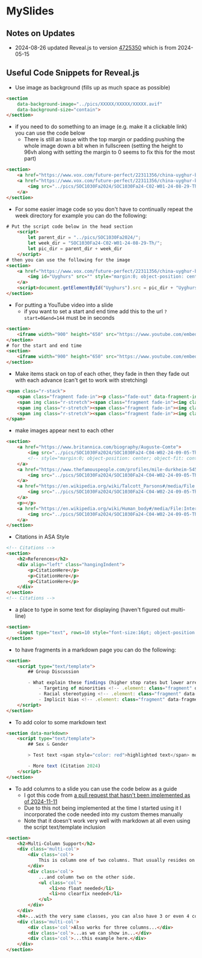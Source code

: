 # MySlides

## Notes on Updates

- 2024-08-26 updated Reveal.js to version [4725350](https://github.com/hakimel/reveal.js/tree/472535065c7525abf0cc9df51c66f19fd2d2204f) which is from 2024-05-15

## Useful Code Snippets for Reveal.js

- Use image as background (fills up as much space as possible)

```html
<section
    data-background-image="../pics/XXXXX/XXXXX/XXXXX.avif"
    data-background-size="contain">
</section>
```

- if you need to do something to an image (e.g. make it a clickable link) you can use the code below
    - There is still an issue with the top margin or padding pushing the whole image down a bit when in fullscreen (setting the height to 96vh along with setting the margin to 0 seems to fix this for the most part)

```html
<section>
    <a href="https://www.vox.com/future-perfect/22311356/china-uyghur-birthrate-sterilization-genocide"><img src="../pics/SOC1030Fa2024/SOC1030Fa24-C02-W01-24-08-29-Th/Uyghurs.avif" style="margin:0; object-position: center; object-fit: contain; height: 96vh; width: 100vw"></a>
    <a href="https://www.vox.com/future-perfect/22311356/china-uyghur-birthrate-sterilization-genocide">
        <img src="../pics/SOC1030Fa2024/SOC1030Fa24-C02-W01-24-08-29-Th/Uyghurs.avif" style="margin:0; object-position: center; object-fit: contain; height: 96vh; width: 100vw">
    </a>
</section>
```

- For some easier image code so you don't have to continually repeat the week directory for example you can do the following:

```html
# Put the script code below in the head section
    <script>
        let parent_dir = "../pics/SOC1030Fa2024/";
        let week_dir = "SOC1030Fa24-C02-W01-24-08-29-Th/";
        let pic_dir = parent_dir + week_dir
    </script>
# then you can use the following for the image
<section>
    <a href="https://www.vox.com/future-perfect/22311356/china-uyghur-birthrate-sterilization-genocide">
        <img id="Uyghurs" src="" style="margin:0; object-position: center; object-fit: contain; height: 76vh; width: 100vw">
    </a>
    <script>document.getElementById("Uyghurs").src = pic_dir + "Uyghurs.avif";</script>
</section>
```

- For putting a YouTube video into a slide
    - if you want to set a start and end time add this to the url `?start=0&end=144` must be in seconds

```html
<section>
    <iframe width="900" height="650" src="https://www.youtube.com/embed/5tc2X8xLGPI" frameborder="0" allowfullscreen></iframe>
</section>
# for the start and end time
<section>
    <iframe width="900" height="650" src="https://www.youtube.com/embed/5tc2X8xLGPI?start=0&end=144" frameborder="0" allowfullscreen></iframe>
</section>
```

- Make items stack on top of each other, they fade in then they fade out with each advance (can't get to work with stretching)

```html
<span class="r-stack">
    <span class="fragment fade-in"><p class="fade-out" data-fragment-index="0">Test</p></span>
    <span img class="r-stretch"><span class="fragment fade-in"><img class="fragment fade-out" src="https://picsum.photos/450/300"/></span></span>
    <span img class="r-stretch"><span class="fragment fade-in"><img class="fragment fade-out" src="https://picsum.photos/300/450"/></span></span>
    <span img class="r-stretch"><span class="fragment fade-in"><img class="fragment fade-out" src="https://picsum.photos/400/400"/></span></span>
</span>
```

- make images appear next to each other

```html
<section>
    <a href="https://www.britannica.com/biography/Auguste-Comte">
        <img src="../pics/SOC1030Fa2024/SOC1030Fa24-C04-W02-24-09-05-Th/Auguste-Comte-Tony-Toullion-Bibliotheque-Nationale-Paris.webp" height="400">
        <!-- style="margin:0; object-position: center; object-fit: contain; height: 96vh; width: 100vw" -->
    </a>
    <a href="https://www.thefamouspeople.com/profiles/mile-durkheim-5451.php">
        <img src="../pics/SOC1030Fa2024/SOC1030Fa24-C04-W02-24-09-05-Th/emile-durkheim-7.webp" height="400">
    </a>
    <a href="https://en.wikipedia.org/wiki/Talcott_Parsons#/media/File:Talcott_Parsons_(photo).jpg">
        <img src="../pics/SOC1030Fa2024/SOC1030Fa24-C04-W02-24-09-05-Th/Talcott_Parsons_(photo).jpg" height="400">
    </a>
    <p></p>
    <a href="https://en.wikipedia.org/wiki/Human_body#/media/File:Internal_Organs_of_the_Human_Body_from_The_Household_Physician,_1905_(6404030777).jpg">
        <img src="../pics/SOC1030Fa2024/SOC1030Fa24-C04-W02-24-09-05-Th/518px-Internal_Organs_of_the_Human_Body_from_The_Household_Physician,_1905_(6404030777).avif" width="400">
    </a>
</section>
```

- Citations in ASA Style

```html
<!-- Citations -->
<section>
    <h2>References</h2>
    <div align="left" class="hangingIndent">
        <p>CitationHere</p>
        <p>CitationHere</p>
        <p>CitationHere</p>
    </div>
</section>
<!-- Citations -->
```

- a place to type in some text for displaying (haven't figured out multi-line)

```html
<section>
    <input type="text", rows=10 style="font-size:16pt; object-position: center; object-fit: contain; height: 25vh; width: 50vw">
</section>
```

- to have fragments in a markdown page you can do the following:

```html
<section>
    <script type="text/template">
        ## Group Discussion

        - What explain these findings (higher stop rates but lower arrest rates) based on what we have learned about race and racism?
            - Targeting of minorities <!-- .element: class="fragment" data-fragment-index="1" -->
            - Racial stereotyping <!-- .element: class="fragment" data-fragment-index="2" -->
            - Implicit bias <!-- .element: class="fragment" data-fragment-index="3" -->
    </script>
</section>
```

- To add color to some markdown text

```html
<section data-markdown>
    <script type="text/template">
        ## Sex & Gender

        > Test text <span style="color: red">highlighted text</span> more test text

        - More text (Citation 2024)
    </script>
</section>
```

- To add columns to a slide you can use the code below as a guide
    - I got this code from [a pull request that hasn't been implemented as of 2024-11-11](https://github.com/hakimel/reveal.js/pull/2031/files)
    - Due to this not being implemented at the time I started using it I incorporated the code needed into my custom themes manually
    - Note that it doesn't work very well with markdown at all even using the script text/template inclusion

```html
<section>
    <h2>Multi-Column Support</h2>
    <div class='multi-col'>
        <div class='col'>
            This is column one of two columns. That usually resides on the left...
        </div>
        <div class='col'>
            ...and column two on the other side.
            <ul class='col'>
                <li>no float needed</li>
                <li>no clearfix needed</li>
            </ul>
        </div>
    </div>
    <h4>...with the very same classes, you can also have 3 or even 4 columns:</h4>
    <div class='multi-col'>
        <div class='col'>Also works for three columns...</div>
        <div class='col'>...as we can show in...</div>
        <div class='col'>...this example here.</div>
    </div>
</section>
```

